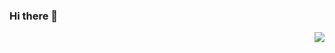 ### Hi there 👋
<img align="right" src="https://github-readme-stats.vercel.app/api?username=george-chou&show_icons=true&icon_color=CE1D2D&text_color=718096&bg_color=ffffff&hide_title=true" />
